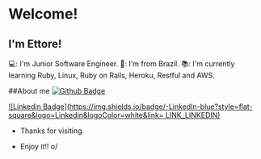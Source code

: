 # Welcome!

## I'm Ettore!

💻: I'm Junior Software Engineer.
🏡: I'm from Brazil.
📚: I'm currently learning Ruby, Linux, Ruby on Rails, Heroku, Restful and AWS.

##About me
[![Github Badge](https://img.shields.io/badge/-Github-000?style=flat-square&logo=Github&logoColor=white&link=LINK_GIT)](https://github.com/EttoreScolar)

[![Linkedin Badge](https://img.shields.io/badge/-LinkedIn-blue?style=flat-square&logo=Linkedin&logoColor=white&link= LINK_LINKEDIN)](https://www.linkedin.com/in/ettore-scolar-neto-2550101b1/)

- Thanks for visiting.

- Enjoy it!! o/
